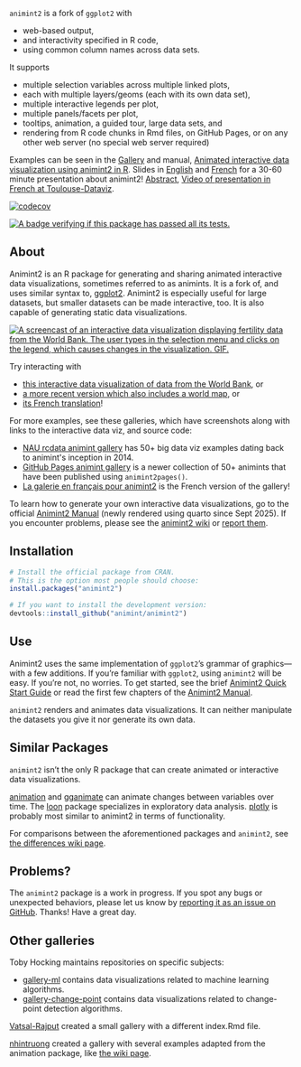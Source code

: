 `animint2` is a fork of `ggplot2` with 

* web-based output, 
* and interactivity specified in R code, 
* using common column names across data sets.

It supports 

* multiple selection variables across multiple linked plots, 
* each with multiple layers/geoms (each with its own data set), 
* multiple interactive legends per plot, 
* multiple panels/facets per plot, 
* tooltips, animation, a guided tour, large data sets, and
* rendering from R code chunks in Rmd files, on GitHub Pages, or on any other web server (no special web server required)

Examples can be seen in the [Gallery](https://animint.github.io/gallery/) and manual, [Animated interactive data visualization using animint2 in R](https://animint-manual-en.netlify.app/).
Slides in [English](https://docs.google.com/presentation/d/1QDwo9x4OM7UKAXffJrny6nSfeytFR0kO5NB-NQEspcE/edit?usp=sharing) and [French](https://docs.google.com/presentation/d/1WpRZs9qz9wm1yik_MLj8tIJyWuL5-IBPYKLhOHZ9X4Y/edit?usp=sharing) for a 30-60 minute presentation about animint2!
[Abstract](https://github.com/animint/animint2/wiki/Presentations#30-60-minute-talk),
[Video of presentation in French at Toulouse-Dataviz](https://www.youtube.com/watch?v=Em6AVJi37zo).

[![codecov](https://codecov.io/gh/animint/animint2/branch/main/graph/badge.svg)](https://codecov.io/gh/animint/animint2)

<a href="https://github.com/tdhock/animint2/actions/workflows/tests.yaml">
	<img src="https://github.com/tdhock/animint2/actions/workflows/tests.yaml/badge.svg" 
	     alt="A badge verifying if this package has passed all its tests.">
</a>
<!-- Feel free to change the HTML block above this comment into Markdown. It's just in HTML cuz I couldn't be arsed to figure out how to correctly combine an image and a link in Github-flavored Markdown. -->

## About

Animint2 is an R package for generating and sharing animated interactive data visualizations, sometimes referred to as animints. It is a fork of, and uses similar syntax to, [ggplot2](https://ggplot2.tidyverse.org/). Animint2 is especially useful for large datasets, but smaller datasets can be made interactive, too. It is also capable of generating static data visualizations.

<a href="https://rcdata.nau.edu/genomic-ml/WorldBank-facets/"><img src="man/figures/world_bank_screencast.gif" alt="A screencast of an interactive data visualization displaying fertility data from the World Bank. The user types in the selection menu and clicks on the legend, which causes changes in the visualization. GIF."></a> <!-- If you're familiar with Markdown, you may be wondering why I've elected to use HTML here instead of using the conventional ![alt text](source). It's cuz R's pkgdown package renders the alt text as both alt text and a fig caption. That's redundant. Using <img> ensures that it comes out the way we want. -->

Try interacting with

* [this interactive data visualization of data from the World Bank](https://rcdata.nau.edu/genomic-ml/WorldBank-facets/), or
* [a more recent version which also includes a world map](https://tdhock.github.io/2025-01-WorldBank-facets-map/), or
* [its French translation](https://tdhock.github.io/2025-08-BanqueMondiale-facets-map/)!

For more examples, see these galleries, which have screenshots along with links to the interactive data viz, and source code:

* [NAU rcdata animint gallery](https://rcdata.nau.edu/genomic-ml/animint-gallery/) has 50+ big data viz examples dating back to animint's inception in 2014.
* [GitHub Pages animint gallery](https://animint.github.io/gallery) is a newer collection of 50+ animints that have been published using `animint2pages()`.
* [La galerie en français pour animint2](https://animint.github.io/gallery-fr/) is the French version of the gallery!

To learn how to generate your own interactive data visualizations, go to the official [Animint2 Manual](https://animint-manual-en.netlify.app) (newly rendered using quarto since Sept 2025).
If you encounter problems, please see the [animint2 wiki](https://github.com/animint/animint2/wiki) or [report them](https://github.com/animint/animint2/issues).

## Installation

``` r
# Install the official package from CRAN.
# This is the option most people should choose:
install.packages("animint2")

# If you want to install the development version:
devtools::install_github("animint/animint2")
```


## Use

Animint2 uses the same implementation of `ggplot2`’s grammar of graphics—with a few additions. If you’re familiar with `ggplot2`, using `animint2` will be easy. If you’re not, no worries. To get started, see the brief [Animint2 Quick Start Guide](https://animint.github.io/animint2/articles/animint2.html) or read the first few chapters of the [Animint2 Manual](https://rcdata.nau.edu/genomic-ml/animint2-manual/Ch00-preface.html).

`animint2` renders and animates data visualizations. It can neither manipulate the datasets you give it nor generate its own data.


## Similar Packages

`animint2` isn’t the only R package that can create animated or interactive data visualizations.

[animation](https://cran.r-project.org/package=animation) and [gganimate](https://cloud.r-project.org/web/packages/gganimate/index.html) can animate changes between variables over time. The [loon](https://cran.r-project.org/package=loon) package specializes in exploratory data analysis. [plotly](https://cran.r-project.org/package=plotly) is probably most similar to animint2 in terms of functionality.

For comparisons between the aforementioned packages and `animint2`, see [the differences wiki page](https://github.com/animint/animint2/wiki/Differences-with-other-packages).


## Problems?

The `animint2` package is a work in progress. If you spot any bugs or unexpected behaviors, please let us know by [reporting it as an issue on GitHub](https://github.com/animint/animint2/issues). Thanks! Have a great day.

## Other galleries

Toby Hocking maintains repositories on specific subjects:

* [gallery-ml](https://tdhock.github.io/gallery-ml/) contains data visualizations related to machine learning algorithms.
* [gallery-change-point](https://tdhock.github.io/gallery-change-point/) contains data visualizations related to change-point detection algorithms.

[Vatsal-Rajput](https://github.com/Vatsal-Rajput/Vatsal-Animint-Gallery/tree/gh-pages) created a small gallery with a different index.Rmd file.

[nhintruong](https://nhintruong.github.io/gallery_repo/) created a gallery with several examples adapted from the animation package, like [the wiki page](https://github.com/tdhock/animint/wiki/Ports-of-animation-examples).
